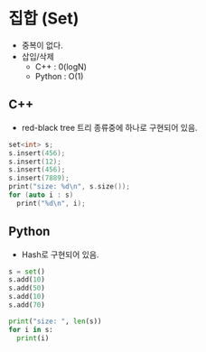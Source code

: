 # 집합 (Set)
- 중복이 없다.
- 삽입/삭제
  - C++ : 0(logN)
  - Python : O(1)

## C++
- red-black tree 트리 종류중에 하나로 구현되어 있음.

```c++
set<int> s;
s.insert(456);
s.insert(12);
s.insert(456);
s.insert(7889);
print("size: %d\n", s.size());
for (auto i : s)
  print("%d\n", i);
```

## Python
- Hash로 구현되어 있음.

```python
s = set()
s.add(10)
s.add(50)
s.add(10)
s.add(70)

print("size: ", len(s))
for i in s:
  print(i)
```
